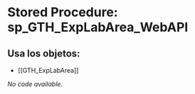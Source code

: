 # Stored Procedure: sp_GTH_ExpLabArea_WebAPI

## Usa los objetos:
- [[GTH_ExpLabArea]]

*No code available.*

